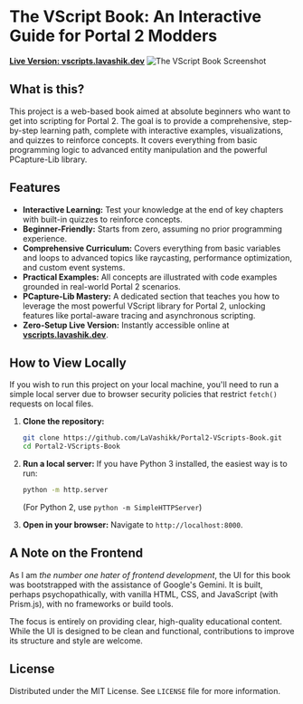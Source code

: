 # The VScript Book: An Interactive Guide for Portal 2 Modders

**[Live Version: vscripts.lavashik.dev](https://vscripts.lavashik.dev)**
![The VScript Book Screenshot](https://github.com/user-attachments/assets/05537bdb-6f59-4b58-bcac-943b1e362d66)

## What is this?

This project is a web-based book aimed at absolute beginners who want to get into scripting for Portal 2. The goal is to provide a comprehensive, step-by-step learning path, complete with interactive examples, visualizations, and quizzes to reinforce concepts. It covers everything from basic programming logic to advanced entity manipulation and the powerful PCapture-Lib library.


## Features

*   **Interactive Learning:** Test your knowledge at the end of key chapters with built-in quizzes to reinforce concepts.
*   **Beginner-Friendly:** Starts from zero, assuming no prior programming experience.
*   **Comprehensive Curriculum:** Covers everything from basic variables and loops to advanced topics like raycasting, performance optimization, and custom event systems.
*   **Practical Examples:** All concepts are illustrated with code examples grounded in real-world Portal 2 scenarios.
*   **PCapture-Lib Mastery:** A dedicated section that teaches you how to leverage the most powerful VScript library for Portal 2, unlocking features like portal-aware tracing and asynchronous scripting.
*   **Zero-Setup Live Version:** Instantly accessible online at **[vscripts.lavashik.dev](https://vscripts.lavashik.dev)**.

## How to View Locally

If you wish to run this project on your local machine, you'll need to run a simple local server due to browser security policies that restrict `fetch()` requests on local files.

1.  **Clone the repository:**
    ```sh
    git clone https://github.com/LaVashikk/Portal2-VScripts-Book.git
    cd Portal2-VScripts-Book
    ```

2.  **Run a local server:**
    If you have Python 3 installed, the easiest way is to run:
    ```sh
    python -m http.server
    ```
    (For Python 2, use `python -m SimpleHTTPServer`)

3.  **Open in your browser:**
    Navigate to `http://localhost:8000`.


## A Note on the Frontend

As I am *the number one hater of frontend development*, the UI for this book was bootstrapped with the assistance of Google's Gemini. It is built, perhaps psychopathically, with vanilla HTML, CSS, and JavaScript (with Prism.js), with no frameworks or build tools.

The focus is entirely on providing clear, high-quality educational content. While the UI is designed to be clean and functional, contributions to improve its structure and style are welcome.

## License

Distributed under the MIT License. See `LICENSE` file for more information.
